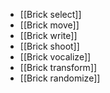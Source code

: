 - [[Brick select]]
- [[Brick move]]
- [[Brick write]]
- [[Brick shoot]]
- [[Brick vocalize]] 
- [[Brick transform]]
- [[Brick randomize]]

